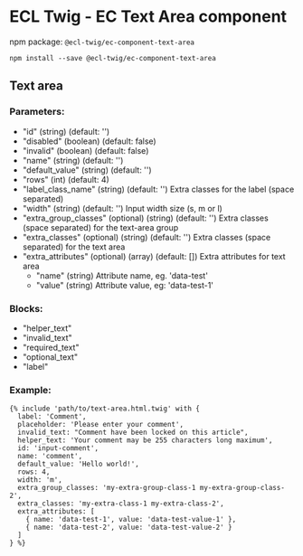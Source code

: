 # ECL Twig - EC Text Area component

npm package: `@ecl-twig/ec-component-text-area`

```shell
npm install --save @ecl-twig/ec-component-text-area
```

## Text area

### Parameters:

- "id" (string) (default: '')
- "disabled" (boolean) (default: false)
- "invalid" (boolean) (default: false)
- "name" (string) (default: '')
- "default_value" (string) (default: '')
- "rows" (int) (default: 4)
- "label_class_name" (string) (default: '') Extra classes for the label (space separated)
- "width" (string) (default: '') Input width size (s, m or l)
- "extra_group_classes" (optional) (string) (default: '') Extra classes (space separated) for the text-area group
- "extra_classes" (optional) (string) (default: '') Extra classes (space separated) for the text area
- "extra_attributes" (optional) (array) (default: []) Extra attributes for text area
  - "name" (string) Attribute name, eg. 'data-test'
  - "value" (string) Attribute value, eg: 'data-test-1'

### Blocks:

- "helper_text"
- "invalid_text"
- "required_text"
- "optional_text"
- "label"

### Example:

<!-- prettier-ignore -->
```twig
{% include 'path/to/text-area.html.twig' with { 
  label: 'Comment', 
  placeholder: 'Please enter your comment', 
  invalid_text: "Comment have been locked on this article", 
  helper_text: 'Your comment may be 255 characters long maximum', 
  id: 'input-comment', 
  name: 'comment', 
  default_value: 'Hello world!',
  rows: 4, 
  width: 'm', 
  extra_group_classes: 'my-extra-group-class-1 my-extra-group-class-2', 
  extra_classes: 'my-extra-class-1 my-extra-class-2', 
  extra_attributes: [ 
    { name: 'data-test-1', value: 'data-test-value-1' }, 
    { name: 'data-test-2', value: 'data-test-value-2' } 
  ] 
} %}
```
